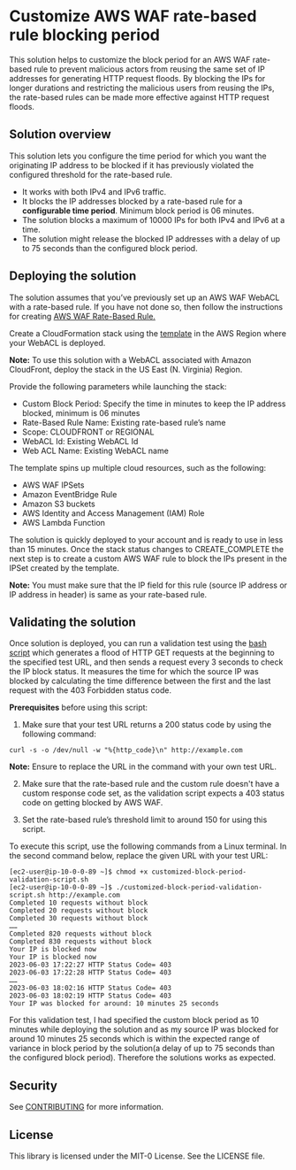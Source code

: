 # Customize AWS WAF rate-based rule blocking period 

This solution helps to customize the block period for an AWS WAF rate-based rule to prevent malicious actors from reusing the same set of IP addresses for generating HTTP request floods. By blocking the IPs for longer durations and restricting the malicious users from reusing the IPs, the rate-based rules can be made more effective against HTTP request floods.

## Solution overview

This solution lets you configure the time period for which you want the originating IP address to be blocked if it has previously violated the configured threshold for the rate-based rule.
- It works with both IPv4 and IPv6 traffic.
- It blocks the IP addresses blocked by a rate-based rule for a **configurable time period**. Minimum block period is 06 minutes. 
- The solution blocks a maximum of 10000 IPs for both IPv4 and IPv6 at a time.
- The solution might release the blocked IP addresses with a delay of up to 75 seconds than the configured block period.

## Deploying the solution

The solution assumes that you’ve previously set up an AWS WAF WebACL with a rate-based rule. If you have not done so, then follow the instructions for creating [AWS WAF Rate-Based Rule.](https://docs.aws.amazon.com/waf/latest/developerguide/waf-rule-statement-type-rate-based.html)

Create a CloudFormation stack using the [template](https://github.com/aws-samples/aws-waf-rate-based-rule-customized-block-period/blob/main/cloudformation-template/customized-block-period-template.yaml) in the AWS Region where your WebACL is deployed. 

**Note:** To use this solution with a WebACL associated with Amazon CloudFront, deploy the stack in the US East (N. Virginia) Region.

Provide the following parameters while launching the stack:
- Custom Block Period: Specify the time in minutes to keep the IP address blocked, minimum is 06 minutes
- Rate-Based Rule Name: Existing rate-based rule’s name
- Scope: CLOUDFRONT or REGIONAL
- WebACL Id: Existing WebACL Id
- Web ACL Name: Existing WebACL name

The template spins up multiple cloud resources, such as the following:
- AWS WAF IPSets
- Amazon EventBridge Rule 
- Amazon S3 buckets 
- AWS Identity and Access Management (IAM) Role
- AWS Lambda Function

The solution is quickly deployed to your account and is ready to use in less than 15 minutes. Once the stack status changes to CREATE_COMPLETE the next step is to create a custom AWS WAF rule to block the IPs present in the IPSet created by the template.

**Note:** You must make sure that the IP field for this rule (source IP address or IP address in header) is same as your rate-based rule.

## Validating the solution

Once solution is deployed, you can run a validation test using the [bash script](https://github.com/aws-samples/aws-waf-rate-based-rule-customized-block-period/blob/main/validation-script/customized-block-period-validation-script.sh) which generates a flood of HTTP GET requests at the beginning to the specified test URL, and then sends a request every 3 seconds to check the IP block status. It measures the time for which the source IP was blocked by calculating the time difference between the first and the last request with the 403 Forbidden status code.

**Prerequisites** before using this script: 
1. Make sure that your test URL returns a 200 status code by using the following command:
```
curl -s -o /dev/null -w "%{http_code}\n" http://example.com
```                         
**Note:** Ensure to replace the URL in the command with your own test URL.

2. Make sure that the rate-based rule and the custom rule doesn't have a custom response code set, as the validation script expects a 403 status code on getting blocked by AWS WAF.

3. Set the rate-based rule’s threshold limit to around 150 for using this script.

To execute this script, use the following commands from a Linux terminal. In the second command below, replace the given URL with your test URL:
```
[ec2-user@ip-10-0-0-89 ~]$ chmod +x customized-block-period-validation-script.sh
[ec2-user@ip-10-0-0-89 ~]$ ./customized-block-period-validation-script.sh http://example.com
Completed 10 requests without block
Completed 20 requests without block
Completed 30 requests without block
……
Completed 820 requests without block
Completed 830 requests without block
Your IP is blocked now
Your IP is blocked now
2023-06-03 17:22:27 HTTP Status Code= 403
2023-06-03 17:22:28 HTTP Status Code= 403
……
2023-06-03 18:02:16 HTTP Status Code= 403
2023-06-03 18:02:19 HTTP Status Code= 403
Your IP was blocked for around: 10 minutes 25 seconds
```
For this validation test, I had specified the custom block period as 10 minutes while deploying the solution and as my source IP was blocked for around 10 minutes 25 seconds which is within the expected range of variance in block period by the solution(a delay of up to 75 seconds than the configured block period). Therefore the solutions works as expected.

## Security

See [CONTRIBUTING](CONTRIBUTING.md#security-issue-notifications) for more information.

## License

This library is licensed under the MIT-0 License. See the LICENSE file.